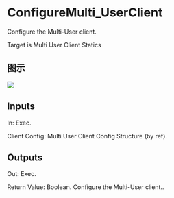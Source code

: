 # ConfigureMulti_UserClient

Configure the Multi-User client.

Target is Multi User Client Statics

## 图示

![]($-20221218-20101608.png)

## Inputs

In: Exec.

Client Config: Multi User Client Config Structure (by ref).  

## Outputs

Out: Exec.

Return Value: Boolean. Configure the Multi-User client..

